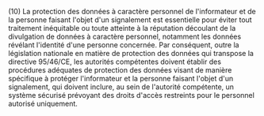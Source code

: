 (10) La protection des données à caractère personnel de l'informateur et de la personne faisant l'objet d'un signalement est essentielle pour éviter tout traitement inéquitable ou toute atteinte à la réputation découlant de la divulgation de données à caractère personnel, notamment les données révélant l'identité d'une personne concernée. Par conséquent, outre la législation nationale en matière de protection des données qui transpose la directive 95/46/CE, les autorités compétentes doivent établir des procédures adéquates de protection des données visant de manière spécifique à protéger l'informateur et la personne faisant l'objet d'un signalement, qui doivent inclure, au sein de l'autorité compétente, un système sécurisé prévoyant des droits d'accès restreints pour le personnel autorisé uniquement.